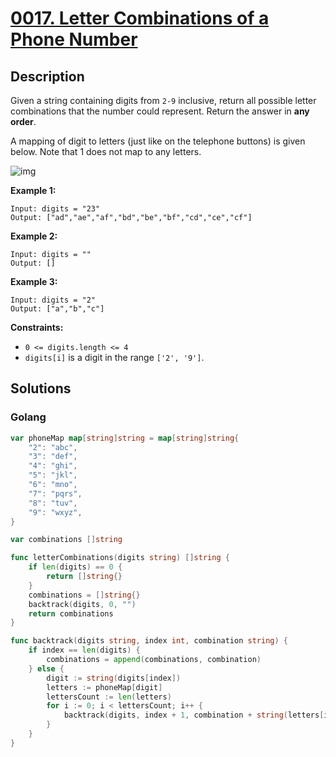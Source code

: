 # [0017. Letter Combinations of a Phone Number](https://leetcode-cn.com/problems/letter-combinations-of-a-phone-number/)



## Description

Given a string containing digits from `2-9` inclusive, return all possible letter combinations that the number could represent. Return the answer in **any order**.

A mapping of digit to letters (just like on the telephone buttons) is given below. Note that 1 does not map to any letters.

![img](https://upload.wikimedia.org/wikipedia/commons/thumb/7/73/Telephone-keypad2.svg/200px-Telephone-keypad2.svg.png)

 

**Example 1:**

```
Input: digits = "23"
Output: ["ad","ae","af","bd","be","bf","cd","ce","cf"]
```

**Example 2:**

```
Input: digits = ""
Output: []
```

**Example 3:**

```
Input: digits = "2"
Output: ["a","b","c"]
```

 

**Constraints:**

- `0 <= digits.length <= 4`
- `digits[i]` is a digit in the range `['2', '9']`.



## Solutions

### Golang

```go
var phoneMap map[string]string = map[string]string{
    "2": "abc",
    "3": "def",
    "4": "ghi",
    "5": "jkl",
    "6": "mno",
    "7": "pqrs",
    "8": "tuv",
    "9": "wxyz",
}

var combinations []string

func letterCombinations(digits string) []string {
    if len(digits) == 0 {
        return []string{}
    }
    combinations = []string{}
    backtrack(digits, 0, "")
    return combinations
}

func backtrack(digits string, index int, combination string) {
    if index == len(digits) {
        combinations = append(combinations, combination)
    } else {
        digit := string(digits[index])
        letters := phoneMap[digit]
        lettersCount := len(letters)
        for i := 0; i < lettersCount; i++ {
            backtrack(digits, index + 1, combination + string(letters[i]))
        }
    }
}
```


